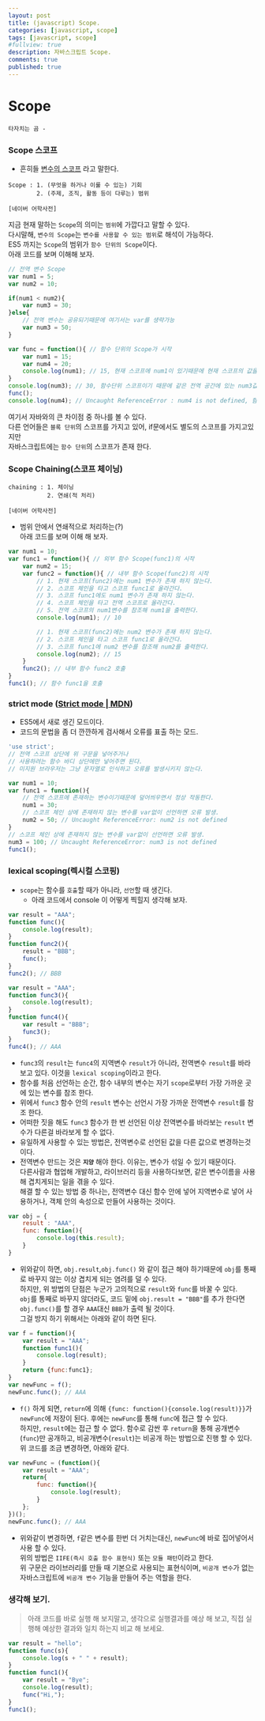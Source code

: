 ```yaml
---
layout: post
title: (javascript) Scope.
categories: [javascript, scope]
tags: [javascript, scope]
#fullview: true
description: 자바스크립트 Scope.
comments: true
published: true
---
```


Scope
===

`타자치는 곰 - `
<br/>

### Scope 스코프 
* 흔히들 <u>변수의 스코프</u> 라고 말한다.<br/>

```
Scope : 1. (무엇을 하거나 이룰 수 있는) 기회
        2. (주제, 조직, 활동 등이 다루는) 범위
        
[네이버 어학사전]
```

지금 현재 말하는 `Scope`의 의미는 `범위`에 가깝다고 말할 수 있다.<br/>
다시말해, `변수의 Scope`는 `변수를 사용할 수 있는 범위`로 해석이 가능하다.<br/>
ES5 까지는 `Scope`의 범위가 `함수 단위의 Scope`이다.<br/>
아래 코드를 보며 이해해 보자.

```javascript
// 전역 변수 Scope
var num1 = 5;
var num2 = 10;

if(num1 < num2){
    var num3 = 30;
}else{
    // 전역 변수는 공유되기때문에 여기서는 var를 생략가능
    var num3 = 50;
}

var func = function(){ // 함수 단위의 Scope가 시작
    var num1 = 15;
    var num4 = 20;
    console.log(num1); // 15, 현재 스코프에 num1이 있기때문에 현재 스코프의 값을 출력한다.
}
console.log(num3); // 30, 함수단위 스코프이기 때문에 같은 전역 공간에 있는 num3값을 출력한다. 
func();
console.log(num4); // Uncaught ReferenceError : num4 is not defined, 함수 단위의 스코프이기 때문에 함수에서 쓰인 변수는 함수에서만 사용 가능하다.
```

여기서 자바와의 큰 차이점 중 하나를 볼 수 있다.<br/>
다른 언어들은 `블록 단위`의 스코프를 가지고 있어, if문에서도 별도의 스코프를 가지고있지만<br/>
자바스크립트에는 `함수 단위`의 스코프가 존재 한다.

### Scope Chaining(스코프 체이닝)
```
chaining : 1. 체이닝
           2. 연쇄(적 처리)
        
[네이버 어학사전]
```

* 범위 안에서 연쇄적으로 처리하는(?)<br/>
아래 코드를 보며 이해 해 보자.

```javascript
var num1 = 10;
var func1 = function(){ // 외부 함수 Scope(func1)의 시작
    var num2 = 15;
    var func2 = function(){ // 내부 함수 Scope(func2)의 시작
        // 1. 현재 스코프(func2)에는 num1 변수가 존재 하지 않는다.
        // 2. 스코프 체인을 타고 스코프 func1로 올라간다.
        // 3. 스코프 func1에도 num1 변수가 존재 하지 않는다.
        // 4. 스코프 체인을 타고 전역 스코프로 올라간다.
        // 5. 전역 스코프의 num1변수를 참조해 num1을 출력한다.
        console.log(num1); // 10

        // 1. 현재 스코프(func2)에는 num2 변수가 존재 하지 않는다.
        // 2. 스코프 체인을 타고 스코프 func1로 올라간다.
        // 3. 스코프 func1에 num2 변수를 참조해 num2를 출력한다.
        console.log(num2); // 15
    }
    func2(); // 내부 함수 func2 호출
}
func1(); // 함수 func1을 호출
```

### strict mode ([Strict mode | MDN](https://developer.mozilla.org/ko/docs/Web/JavaScript/Reference/Strict_mode))

* ES5에서 새로 생긴 모드이다.
* 코드의 문법을 좀 더 깐깐하게 검사해서 오류를 표출 하는 모드.

```javascript
'use strict';
// 전역 스코프 상단에 위 구문을 넣어주거나
// 사용하려는 함수 바디 상단에만 넣어주면 된다.
// 미지원 브라우저는 그냥 문자열로 인식하고 오류를 발생시키지 않는다.

var num1 = 10;
var func1 = function(){
    // 전역 스코프에 존재하는 변수이기때문에 덮어씌우면서 정상 작동한다.
    num1 = 30;
    // 스코프 체인 상에 존재하지 않는 변수를 var없이 선언하면 오류 발생.
    num2 = 50; // Uncaught ReferenceError: num2 is not defined
}
// 스코프 체인 상에 존재하지 않는 변수를 var없이 선언하면 오류 발생.
num3 = 100; // Uncaught ReferenceError: num3 is not defined
func1();
```

### lexical scoping(렉시컬 스코핑)

* `scope`는 함수를 `호출`할 때가 아니라, `선언`할 때 생긴다.
  * 아래 코드에서 console 이 어떻게 찍힐지 생각해 보자.
```javascript
var result = "AAA";
function func(){
    console.log(result);
}
function func2(){
    result = "BBB";
    func();
}
func2(); // BBB
```

```javascript
var result = "AAA";
function func3(){
    console.log(result);
}
function func4(){
    var result = "BBB";
    func3();
}
func4(); // AAA
```

* `func3`의 `result`는 `func4`의 지역변수 `result`가 아니라, 전역변수 `result`를 바라보고 있다. 이것을 `lexical scoping`이라고 한다.
* 함수를 처음 선언하는 순간, 함수 내부의 변수는 자기 `scope`로부터 가장 가까운 곳에 있는 변수를 참조 한다.
* 위에서 `func3` 함수 안의 `result` 변수는 선언시 가장 가까운 전역변수 `result`를 참조 한다.
* 어떠한 짓을 해도 `func3` 함수가 한 번 선언된 이상 전역변수를 바라보는 `result` 변수가 다른걸 바라보게 할 수 없다.
* 유일하게 사용할 수 있는 방법은, 전역변수로 선언된 값을 다른 값으로 변경하는것이다.
* 전역변수 만드는 것은 **`지양`** 해야 한다. 이유는, 변수가 섞일 수 있기 때문이다.<br/> 다른사람과 협업해 개발하고, 라이브러리 등을 사용하다보면, 같은 변수이름을 사용해 겹치게되는 일을 겪을 수 있다.<br/>
해결 할 수 있는 방법 중 하나는, 전역변수 대신 함수 안에 넣어 지역변수로 넣어 사용하거나, 객체 안의 속성으로 만들어 사용하는 것이다.
```javascript
var obj = {
    result : "AAA",
    func: function(){
        console.log(this.result);
    }
}
```
* 위와같이 하면, `obj.result`,`obj.func()` 와 같이 접근 해야 하기때문에 `obj`를 통째로 바꾸지 않는 이상 겹치게 되는 염려를 덜 수 있다.<br/>
하지만, 위 방법의 단점은 누군가 고의적으로 `result`와 `func`를 바꿀 수 있다.<br/>
`obj`를 통째로 바꾸지 않더라도, 코드 밑에 `obj.result = "BBB"`를 추가 한다면<br/>
`obj.func()`를 할 경우 `AAA`대신 `BBB`가 출력 될 것이다.<br/>
그걸 방지 하기 위해서는 아래와 같이 하면 된다.

```javascript
var f = function(){
    var result = "AAA";
    function func1(){
        console.log(result);
    }
    return {func:func1};
}
var newFunc = f();
newFunc.func(); // AAA
```
* `f()` 하게 되면, `return`에 의해 `{func: function(){console.log(result)}}`가 `newFunc`에 저장이 된다. 후에는 `newFunc`를 통해 `func`에 접근 할 수 있다.<br/>
하지만, `result`에는 접근 할 수 없다. 함수로 감싼 후 `return`을 통해 공개변수(`func`)만 공개하고, 비공개변수(`result`)는 비공개 하는 방법으로 진행 할 수 있다.<br/>
위 코드를 조금 변경하면, 아래와 같다.

```javascript
var newFunc = (function(){
    var result = "AAA";
    return{
        func: function(){
            console.log(result);
        }
    };
})();
newFunc.func(); // AAA
```
* 위와같이 변경하면, `f`같은 변수를 한번 더 거치는대신, `newFunc`에 바로 집어넣어서 사용 할 수 있다.<br/>
위의 방법은 `IIFE(즉시 호출 함수 표현식)` 또는 `모듈 패턴`이라고 한다.<br/>
위 구문은 라이브러리를 만들 때 기본으로 사용되는 표현식이며, `비공개 변수`가 없는 자바스크립트에 `비공개 변수` 기능을 만들어 주는 역할을 한다.


### 생각해 보기.
> 아래 코드를 바로 실행 해 보지말고, 생각으로 실행결과를 예상 해 보고, 직접 실행해 예상한 결과와 일치 하는지 비교 해 보세요.
```javascript
var result = "hello";
function func(s){
    console.log(s + " " + result);
}
function func1(){
    var result = "Bye";
    console.log(result);
    func("Hi,");
}
func1();
```